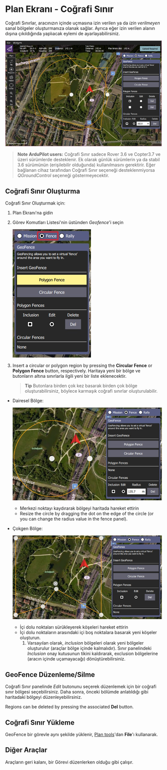 # Plan Ekranı - Coğrafi Sınır

Coğrafi Sınırlar, aracınızın içinde uçmasına izin verilen ya da *izin verilmeyen* sanal bölgeler oluşturmanıza olanak sağlar. Ayrıca eğer izin verilen alanın dışına çıkıldığında yaplıacak eylemi de ayarlayabilirsiniz.

![Coğrafi Sınır'a geneş bakış](../../assets/plan/geofence/geofence_overview.jpg)

> **Note** **ArduPilot users:** Coğrafi Sınır sadece Rover 3.6 ve Copter3.7 ve üzeri sürümlerde desteklenir. Ek olarak günlük sürümlerin ya da stabil 3.6 sürümünün (erişilebilir olduğunda) kullanılmasını gerektirir. Eğer bağlanan cihaz tarafından Coğrafi Sınır seçeneği desteklenmiyorsa *QGroundControl* seçeneği göstermeyecektir.

## Coğrafi Sınır Oluşturma

Coğrafi Sınır Oluşturmak için:

1. Plan Ekranı'na gidin
2. Görev Komutları Listesi'nin üstünden *Geofence*'i seçin
    
    ![Coğrafi Sınır butonunu seç](../../assets/plan/geofence/geofence_select.jpg)

3. Insert a circular or polygon region by pressing the **Circular Fence** or **Polygon Fence** button, respectively. Haritaya yeni bir bölge ve butonların altına sınırlarla ilgili yeni bir liste eklenecektir.
    
    > **Tip** Butonlara birden çok kez basarak birden çok bölge oluşturabilirsiniz, böylece karmaşık coğrafi sınırlar oluşturulabilir.

- Dairesel Bölge:
    
    ![Dairesel Coğrafi Sınır](../../assets/plan/geofence/geofence_circular.jpg)
    
    - Merkezi noktayı kaydırarak bölgeyi haritada hareket ettirin
    - Resize the circle by dragging the dot on the edge of the circle (or you can change the radius value in the fence panel).

- Çokgen Bölge:
    
    ![Çokgen Coğrafi Sınır](../../assets/plan/geofence/geofence_polygon.jpg)
    
    - İçi dolu noktaları sürükleyerek köşeleri hareket ettirin
    - İçi dolu noktaların arasındaki içi boş noktalara basarak yeni köşeler oluşturun. 
        1. Varsayılan olarak, *inclusion* bölgeleri olarak yeni bölgeler oluşturulur (araçlar bölge içinde kalmalıdır). Sınır panelindeki *Inclusion* onay kutusunun tikini kaldırarak, exclusion bölgelerine (aracın içinde uçamayacağı) dönüştürebilirsiniz.

## GeoFence Düzenleme/Silme

Coğrafi Sınır panelinde *Edit* butonunu seçerek düzenlemek için bir coğrafi sınır bölgesi seçebilirsiniz. Daha sonra, önceki bölümde anlatıldığı gibi haritadaki bölgeyi düzenleyebilirsiniz.

Regions can be deleted by pressing the associated **Del** button.

## Coğrafi Sınır Yükleme

GeoFence bir görevle aynı şekilde yüklenir, [Plan tools](../PlanView/PlanView.md)'dan **File**'ı kullanarak.

## Diğer Araçlar

Araçların geri kalanı, bir Görevi düzenlerken olduğu gibi çalışır.